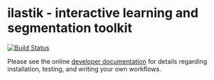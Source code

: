 **ilastik - interactive learning and segmentation toolkit**
=============================================

[![Build Status](https://travis-ci.org/ilastik/ilastik.png?branch=master)](https://travis-ci.org/ilastik/ilastik)

Please see the online [developer documentation](http://ilastik.github.com/ilastik/) for details regarding installation, testing, and writing your own workflows.

